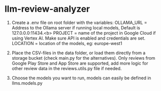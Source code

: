 # llm-review-analyzer
 
 1. Create a .env file on root folder with the variables:
  OLLAMA_URL = Address to the Ollama server if running local models, Default is 127.0.0.0:11434.<b\>
  PROJECT = name of the project in Google Cloud if using Vertex AI. Make sure API is enabled and credentials are set.
  LOCATION = location of the models, eg: europe-west1

 2. Place the CSV-files in the data folder, or load them directly from a storage bucket (check main.py for the alternatives).
    Only reviews from Google Play Store and App Store are supported, add more logic for other review data in the reviews.utils.py file if needed.


 3. Choose the models you want to run, models can easily be defined in llms.models.py